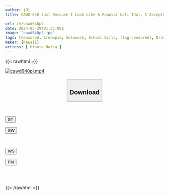 ```yaml
---
author: j91
title: CAWD-640 Just Because I Look Like A Popular Loli Idol, I Accepted A Life Where I Was Repeatedly Raped By Pain Fans And Turned Into A Meat Masturbator... Natsu Hinata

url: /v/cawd640pl
date: 2024-03-29T01:35:00Z
image: "cawd640pl.jpg"
tags: [Censored, Creampie, Solowork, School Girls, (tag-censored), Drama, Entertainer	]
maker: [Kawaii]
actress: [ Hinata Natsu ]
---
```



{{< rawhtml >}}

<div class="video" data-videoid="lqaX92okRoS73Zw">
    <a href="javascript:;">
        <img src="/v/cawd640pl/cawd640pl.jpg" width="WIDTH" height="HEIGHT" alt="cawd640pl.mp4" loading="lazy">
    </a>
</div>

<script type="text/javascript" src="https://j91.asia/asset/on-demand-st.js"></script>

<br>
  <link rel="stylesheet" href="https://j91.asia/asset/bs5.css">
  
  <center>
  <button class="btn btn-primary" type="button" data-bs-toggle="collapse" data-bs-target=".multi-collapse" aria-expanded="false" aria-controls="multiCollapseExample1 multiCollapseExample2"><h2>Download</h2></button></center>
</p>
<div class="row">
  <div class="col">
    <div class="collapse multi-collapse" id="multiCollapseExample1">
      <div class="card card-body">
	      	      <br>
<div class="buttons">  
<p><a href="https://streamtape.to/v/lqaX92okRoS73Zw" target="_blank"><button class="btn-hover color-3"><i class="fa fa-download"></i> ST</button></a></p>
<p><a href="https://asnwish.com/oeahejqf1w67" target="_blank"><button class="btn-hover color-2"><i class="fa fa-download"></i> SW</button></a></p></div>
    </div>
  </div>
</div>
  <div class="col">
    <div class="collapse multi-collapse" id="multiCollapseExample2">
      <div class="card card-body">
	      <br>
<div class="buttons">
<p><a href="https://wolfstream.tv/5cn06ujss8vp"><button class="btn-hover color-9"><i class="fa fa-download"></i> WS</button></a></p>
<p><a href="https://filemoon.sx/d/cr8b8p5trt7i"><button class="btn-hover color-8"><i class="fa fa-download"></i> FM</button></a></p></div>
<br><br>
      </div>
    </div>
  </div>
</div>

{{< /rawhtml >}}